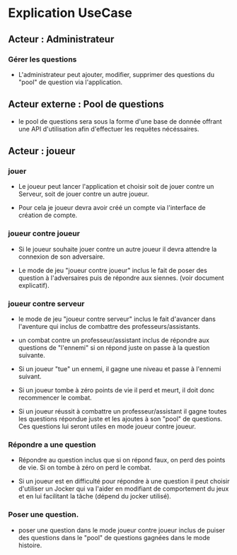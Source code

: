 # Explication UseCase

## Acteur : Administrateur

### Gérer les questions

- L'administrateur peut ajouter, modifier, supprimer des questions du "pool" de question via l'application.

## Acteur externe : Pool de questions

- le pool de questions sera sous la forme d'une base de donnée offrant une API d'utilisation afin d'effectuer les requêtes nécéssaires.

## Acteur : joueur

### jouer

- Le joueur peut lancer l'application et choisir soit de jouer contre un Serveur, soit de jouer contre un autre joueur.

- Pour cela je joueur devra avoir créé un compte via l'interface de création de compte.

### joueur contre joueur

- Si le joueur souhaite jouer contre un autre joueur il devra attendre la connexion de son adversaire.

- Le mode de jeu "joueur contre joueur" inclus le fait de poser des question à l'adversaires puis de répondre aux siennes. (voir document explicatif).

### joueur contre serveur

- le mode de jeu "joueur contre serveur" inclus le fait d'avancer dans l'aventure qui inclus de combattre des professeurs/assistants.

- un combat contre un professeur/assistant inclus de répondre aux questions de "l'ennemi" si on répond juste on passe à la question suivante.

- Si un joueur "tue" un ennemi, il gagne une niveau et passe à l'ennemi suivant.

- Si un joueur tombe à zéro points de vie il perd et meurt, il doit donc recommencer le combat.

- Si un joueur réussit à combattre un professeur/assistant il gagne toutes les questions répondue juste et les ajoutes à son "pool" de questions. Ces questions lui seront utiles en mode joueur contre joueur.

### Répondre a une question

- Répondre au question inclus que si on répond faux, on perd des points de vie. Si on tombe à zéro on perd le combat.

- Si un joueur est en difficulté pour répondre à une question il peut choisir d'utiliser un Jocker qui va l'aider en modifiant de comportement du jeux et en lui facilitant la tâche (dépend du jocker utilisé).

### Poser une question.

- poser une question dans le mode joueur contre joueur inclus de puiser des questions dans le "pool" de questions gagnées dans le mode histoire. 
